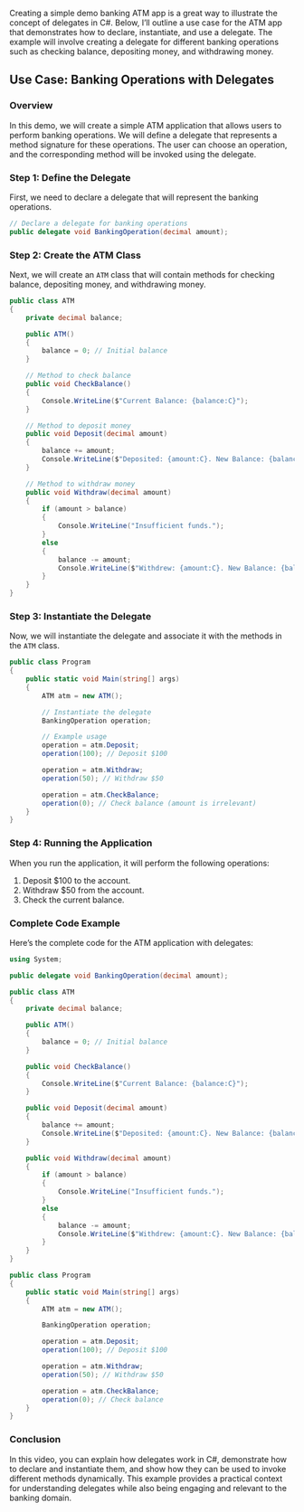 Creating a simple demo banking ATM app is a great way to illustrate the concept of delegates in C#. Below, I’ll outline a use case for the ATM app that demonstrates how to declare, instantiate, and use a delegate. The example will involve creating a delegate for different banking operations such as checking balance, depositing money, and withdrawing money.

## Use Case: Banking Operations with Delegates

### Overview
In this demo, we will create a simple ATM application that allows users to perform banking operations. We will define a delegate that represents a method signature for these operations. The user can choose an operation, and the corresponding method will be invoked using the delegate.

### Step 1: Define the Delegate

First, we need to declare a delegate that will represent the banking operations.

```csharp
// Declare a delegate for banking operations
public delegate void BankingOperation(decimal amount);
```

### Step 2: Create the ATM Class

Next, we will create an `ATM` class that will contain methods for checking balance, depositing money, and withdrawing money.

```csharp
public class ATM
{
    private decimal balance;

    public ATM()
    {
        balance = 0; // Initial balance
    }

    // Method to check balance
    public void CheckBalance()
    {
        Console.WriteLine($"Current Balance: {balance:C}");
    }

    // Method to deposit money
    public void Deposit(decimal amount)
    {
        balance += amount;
        Console.WriteLine($"Deposited: {amount:C}. New Balance: {balance:C}");
    }

    // Method to withdraw money
    public void Withdraw(decimal amount)
    {
        if (amount > balance)
        {
            Console.WriteLine("Insufficient funds.");
        }
        else
        {
            balance -= amount;
            Console.WriteLine($"Withdrew: {amount:C}. New Balance: {balance:C}");
        }
    }
}
```

### Step 3: Instantiate the Delegate

Now, we will instantiate the delegate and associate it with the methods in the `ATM` class.

```csharp
public class Program
{
    public static void Main(string[] args)
    {
        ATM atm = new ATM();

        // Instantiate the delegate
        BankingOperation operation;

        // Example usage
        operation = atm.Deposit;
        operation(100); // Deposit $100

        operation = atm.Withdraw;
        operation(50); // Withdraw $50

        operation = atm.CheckBalance;
        operation(0); // Check balance (amount is irrelevant)
    }
}
```

### Step 4: Running the Application

When you run the application, it will perform the following operations:

1. Deposit $100 to the account.
2. Withdraw $50 from the account.
3. Check the current balance.

### Complete Code Example

Here’s the complete code for the ATM application with delegates:

```csharp
using System;

public delegate void BankingOperation(decimal amount);

public class ATM
{
    private decimal balance;

    public ATM()
    {
        balance = 0; // Initial balance
    }

    public void CheckBalance()
    {
        Console.WriteLine($"Current Balance: {balance:C}");
    }

    public void Deposit(decimal amount)
    {
        balance += amount;
        Console.WriteLine($"Deposited: {amount:C}. New Balance: {balance:C}");
    }

    public void Withdraw(decimal amount)
    {
        if (amount > balance)
        {
            Console.WriteLine("Insufficient funds.");
        }
        else
        {
            balance -= amount;
            Console.WriteLine($"Withdrew: {amount:C}. New Balance: {balance:C}");
        }
    }
}

public class Program
{
    public static void Main(string[] args)
    {
        ATM atm = new ATM();

        BankingOperation operation;

        operation = atm.Deposit;
        operation(100); // Deposit $100

        operation = atm.Withdraw;
        operation(50); // Withdraw $50

        operation = atm.CheckBalance;
        operation(0); // Check balance
    }
}
```

### Conclusion

In this video, you can explain how delegates work in C#, demonstrate how to declare and instantiate them, and show how they can be used to invoke different methods dynamically. This example provides a practical context for understanding delegates while also being engaging and relevant to the banking domain.